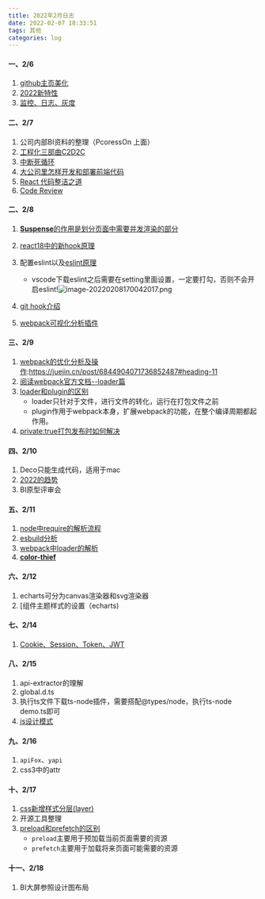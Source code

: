 ```yaml
---
title: 2022年2月日志
date: 2022-02-07 18:33:51
tags: 其他
categories: log
---
```


#### 一、2/6

1. [github主页美化](https://zhuanlan.zhihu.com/p/454597068)
2. [2022新特性](https://mp.weixin.qq.com/s/1owQiYcHoW64q793r03JTQ)
3. [监控、日志、灰度](https://mp.weixin.qq.com/s/f3Dy02F6GAI1TgKxCIeNeQ)

#### 二、2/7

1. 公司内部BI资料的整理（PcoressOn 上面）
2. [工程化三部曲C2D2C](https://mp.weixin.qq.com/s/HXUslw16HNtNVwAmXHky3g)
3. [中断死循环](https://zhuanlan.zhihu.com/p/424851764)
4. [大公司里怎样开发和部署前端代码](https://www.zhihu.com/question/20790576/answer/32602154)
5. [React 代码整洁之道](https://github.com/ascoders/weekly/blob/master/%E5%89%8D%E6%B2%BF%E6%8A%80%E6%9C%AF/34.%E7%B2%BE%E8%AF%BB%E3%80%8AReact%20%E4%BB%A3%E7%A0%81%E6%95%B4%E6%B4%81%E4%B9%8B%E9%81%93%E3%80%8B.md)
6. [Code Review](https://www.processon.com/mindmap/6200ed45f346fb4e338df5af)

#### 二、2/8

1. [**Suspense**的作用是划分页面中需要并发渲染的部分](https://mp.weixin.qq.com/s/6hk6AWuj2AVFSf7CPXiHSA)

2. [react18中的新hook原理](https://blog.csdn.net/weixin_43294560/article/details/121428955)

3. 配置eslint以及[eslint原理](https://zhuanlan.zhihu.com/p/404677113)

   - vscode下载eslint之后需要在setting里面设置，一定要打勾，否则不会开启eslint!![image-20220208170042017.png](https://s2.loli.net/2022/02/09/y8tDKhWAPS4sq5L.png)

4. [git hook介绍](https://www.cnblogs.com/jiaoshou/p/12222665.html)

5. [webpack可视化分析插件](https://juejin.cn/post/6844904056985485320#heading-4)

#### 三、2/9

1. [webpack的优化分析及操作](https://www.processon.com/view/link/62032965e401fd5d514bb560):https://juejin.cn/post/6844904071736852487#heading-11
2. [阅读webpack官方文档--loader篇](https://webpack.docschina.org/concepts/module-resolution/)
3. [loader和plugin的区别](https://blog.csdn.net/jiang7701037/article/details/98887179)
   - loader只针对于文件，进行文件的转化，运行在打包文件之前
   - plugin作用于webpack本身，扩展webpack的功能，在整个编译周期都起作用。
4. [private:true打包发布时如何解决](https://zhuanlan.zhihu.com/p/372889162)

#### 四、2/10

1. Deco只能生成代码，适用于mac
2. [2022的趋势](https://mp.weixin.qq.com/s/Ellkectzfw84GYJ2a_y43Q)
3. BI原型评审会

#### 五、2/11

1. [node中require的解析流程](https://mp.weixin.qq.com/s/yvwwjXMjmacJGofe80VBlw)
2. [esbuild分析](https://zhuanlan.zhihu.com/p/379164359)
3. [webpack中loader的解析](https://mp.weixin.qq.com/s?__biz=MzI2MjcxNTQ0Nw==&mid=2247494307&idx=1&sn=cdeb4085693db5f1c314a0eb3b9e3485&scene=21#wechat_redirect)
4. **[ color-thief](https://github.com/lokesh/color-thief)**

#### 六、2/12

1. echarts可分为canvas渲染器和svg渲染器
2. [组件主题样式的设置（echarts)

#### 七、2/14

1. [Cookie、Session、Token、JWT](https://juejin.cn/post/6844904034181070861#heading-18)

#### 八、2/15

1. api-extractor的理解
2. global.d.ts
3. 执行ts文件下载ts-node插件，需要搭配@types/node，执行ts-node demo.ts即可
4. [js设计模式](https://hpdvcnjj93.feishu.cn/mindnotes/bmncn0P5jblNNYsDTkjEP4lvcLg)

#### 九、2/16

1. `apiFox`、`yapi`
2. css3中的attr

#### 十、2/17

1. [css新增样式分层(layer)](https://mp.weixin.qq.com/s/pBOALt5kFOlHUWVbtMJS4g)
2. 开源工具整理
3. [preload和prefetch的区别](https://blog.csdn.net/luofeng457/article/details/88409903)
   - `preload`主要用于预加载当前页面需要的资源
   - `prefetch`主要用于加载将来页面可能需要的资源

#### 十一、2/18

1. BI大屏参照设计图布局